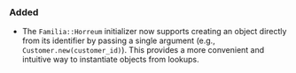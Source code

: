 ### Added
- The `Familia::Horreum` initializer now supports creating an object directly from its identifier by passing a single argument (e.g., `Customer.new(customer_id)`). This provides a more convenient and intuitive way to instantiate objects from lookups.
